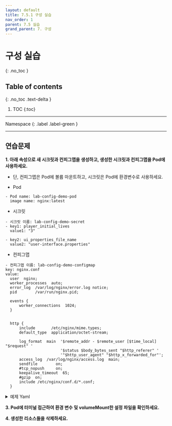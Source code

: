 ```yaml
---
layout: default
title: 7.5.1 구성 실습
nav_order: 1
parent: 7.5 실습
grand_parent: 7. 구성
---
```


# 구성 실습
{: .no_toc }

## Table of contents
{: .no_toc .text-delta }

1. TOC
{:toc}

---

<div class="code-example" markdown="1">
Namespace
{: .label .label-green }
</div>

---
## 연습문제

**1. 아래 속성으로 새 시크릿과 컨피그맵을 생성하고, 생성한 시크릿과 컨피그맵을 Pod에 사용하세요.**
- 단, 컨피그맵은 Pod에 볼륨 마운트하고, 시크릿은 Pod에 환경변수로 사용하세요.

- Pod

```
- Pod name: lab-config-demo-pod
  image name: nginx:latest
```

- 시크릿

```
- 시크릿 이름: lab-config-demo-secret
- key1: player_initial_lives
  value1: "3"

- key2: ui_properties_file_name
  value2: "user-interface.properties"
```

- 컨피그맵

```
- 컨피그맵 이름: lab-config-demo-configmap
key: nginx.conf
value:
  user  nginx;
  worker_processes  auto;
  error_log  /var/log/nginx/error.log notice;
  pid        /var/run/nginx.pid;

  events {
      worker_connections  1024;
  }


  http {
      include       /etc/nginx/mime.types;
      default_type  application/octet-stream;

      log_format  main  '$remote_addr - $remote_user [$time_local] "$request" '
                        '$status $body_bytes_sent "$http_referer" '
                        '"$http_user_agent" "$http_x_forwarded_for"';
      access_log  /var/log/nginx/access.log  main;
      sendfile        on;
      #tcp_nopush     on;
      keepalive_timeout  65;
      #gzip  on;
      include /etc/nginx/conf.d/*.conf;
  }
```

<details>
<summary>예제 Yaml</summary>

{% highlight yaml %}
---
apiVersion: v1
kind: Pod
metadata:
  name: sample
spec:
  containers:
    - name: nginx
      image: nginx:latest
      env:
        - name: PLAYER_INITIAL_LIVES
          valueFrom:
            configMapKeyRef:
              name: game-demo
              key: player_initial_lives
        - name: UI_PROPERTIES_FILE_NAME
          valueFrom:
            configMapKeyRef:
              name: game-demo
              key: ui_properties_file_name
      volumeMounts:
      - name: config
        mountPath: "/config"
        readOnly: true
  volumes:
  - name: config
    configMap:
      name: game-demo
      items:
      - key: "game.properties"
        path: "game.properties"
      - key: "user-interface.properties"
        path: "user-interface.properties"

{% endhighlight %}
</details>


**3. Pod에 터미널 접근하여 환경 변수 및 volumeMount한 설정 파일을 확인하세요.**

**4. 생성한 리소스들을 삭제하세요.**